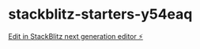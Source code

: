 # stackblitz-starters-y54eaq

[Edit in StackBlitz next generation editor ⚡️](https://stackblitz.com/~/github.com/Dragoon788/stackblitz-starters-y54eaq)